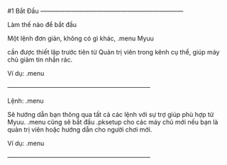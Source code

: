 #1 Bắt Đầu
———————————————————————

Làm thế nào để bắt đầu

Một lệnh đơn giản, không có gì khác, .menu Myuu

cần được thiết lập trước tiên từ Quản trị viên trong kênh cụ thể, giúp máy chủ giảm tin nhắn rác.

Ví dụ: .menu 

———————————————————————

Lệnh: .menu

Sẽ hướng dẫn bạn thông qua tất cả các lệnh với sự trợ giúp phù hợp từ Myuu. .menu cũng sẽ bắt đầu .pksetup cho các máy chủ mới nếu bạn là quản trị viên hoặc hướng dẫn cho người chơi mới.

Ví dụ: .menu

——————————————————————— 
